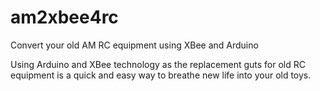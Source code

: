 # am2xbee4rc
Convert your old AM RC equipment using XBee and Arduino

Using Arduino and XBee technology as the replacement guts for old RC equipment is a quick and easy way to breathe new life into your old toys.
